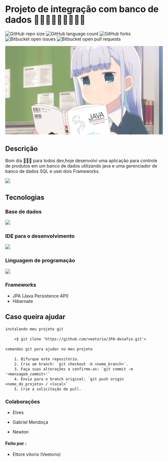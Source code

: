 # Projeto de integração com banco de dados  👨🏽‍💻👨🏽‍💻👨🏽‍💻

![GitHub repo size](https://img.shields.io/github/repo-size/veetorio/JPA-desafio?style=for-the-badge)
![GitHub language count](https://img.shields.io/github/languages/count/veetorio/JPA-desafio?style=for-the-badge)
![GitHub forks](https://img.shields.io/github/forks/veetorio/JPA-desafio?style=for-the-badge)
![Bitbucket open issues](https://img.shields.io/bitbucket/issues/veetorio/JPA-desafio?style=for-the-badge)
![Bitbucket open pull requests](https://img.shields.io/bitbucket/pr-raw/veetorio/JPA-desafio?style=for-the-badge)

<img src="0225a431e5b2637204873584848f3949.png">


## Descrição
Bom dia 🙋🏽‍♂️ para todos dev,hoje desenvolvi uma aplicação para controle de produtos em um banco de dados utilizando java e uma gerenciador de banco de dados SQL e usei dois Frameworks.

<!-- colocar imagem do projeto -->
<img src="https://static.vecteezy.com/ti/vetor-gratis/p1/2756161-uma-mulher-com-um-ponto-de-interrogacao-flutuando-acima-de-sua-cabeca-esta-fazendo-um-gesto-de-levantar-os-ombros-estilo-desenho-ilustracoes-vetor.jpg">
<!--      -->

## Tecnologias

### Base de dados
<img src="	https://img.shields.io/badge/PostgreSQL-316192?style=for-the-badge&logo=postgresql&logoColor=white">

### IDE para o desenvolvimento

<img src="https://img.shields.io/badge/IntelliJIDEA-000000.svg?style=for-the-badge&logo=intellij-idea&logoColor=white">

### Linguagem de programação

<img src="https://img.shields.io/badge/java-%23ED8B00.svg?style=for-the-badge&logo=openjdk&logoColor=white">

### Frameworks

* JPA (Java Persistence API) 
* Hibernate 

## Caso queira ajudar

```
instalando meu projeto git

    <$ git clone 'https://github.com/veetorio/JPA-desafio.git'>

comandos git para ajudar no meu projeto   

    1. Bifurque este repositório.
    2. Crie um branch: `git checkout -b <nome_branch>`.
    3. Faça suas alterações e confirme-as: `git commit -m '<mensagem_commit>'`
    4. Envie para o branch original: `git push origin <nome_do_projeto> / <local>`
    5. Crie a solicitação de pull.

```

### Colaborações

* Elves

* Gabriel Mendoça

* Newton



 #### Feito por : 
 * Ettore vitorio (Veetorio)
 




